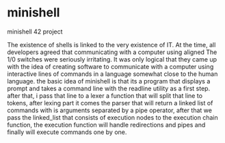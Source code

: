 # minishell
minishell 42 project

The existence of shells is linked to the very existence of IT.
At the time, all developers agreed that communicating with a computer using aligned
The 1/0 switches were seriously irritating.
It was only logical that they came up with the idea of creating software to communicate with a computer using interactive lines of commands in a language somewhat
close to the human language.
the basic idea of minishell is that its a program that displays a prompt and takes a command line with the readline utility as a first step.
after that, i pass that line to a lexer a function that will split that line to tokens, after lexing part it comes the parser that will return a linked list of commands with is arguments separated by a pipe operator, after that we pass the linked_list that consists of execution nodes to 
the execution chain function, the execution function will handle redirections and pipes and finally will execute commands one by one.
